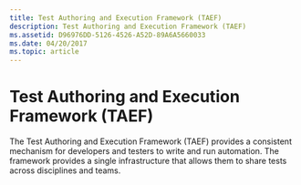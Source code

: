 ```yaml
---
title: Test Authoring and Execution Framework (TAEF)
description: Test Authoring and Execution Framework (TAEF)
ms.assetid: D96976DD-5126-4526-A52D-89A6A5660033
ms.date: 04/20/2017
ms.topic: article
---
```


# Test Authoring and Execution Framework (TAEF)

The Test Authoring and Execution Framework (TAEF) provides a consistent mechanism for developers and testers to write and run automation. The framework provides a single infrastructure that allows them to share tests across disciplines and teams.
